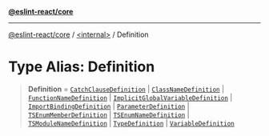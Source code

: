 [**@eslint-react/core**](../../README.md)

***

[@eslint-react/core](../../README.md) / [\<internal\>](../README.md) / Definition

# Type Alias: Definition

> **Definition** = [`CatchClauseDefinition`](../classes/CatchClauseDefinition.md) \| [`ClassNameDefinition`](../classes/ClassNameDefinition.md) \| [`FunctionNameDefinition`](../classes/FunctionNameDefinition.md) \| [`ImplicitGlobalVariableDefinition`](../classes/ImplicitGlobalVariableDefinition.md) \| [`ImportBindingDefinition`](../classes/ImportBindingDefinition.md) \| [`ParameterDefinition`](../classes/ParameterDefinition.md) \| [`TSEnumMemberDefinition`](../classes/TSEnumMemberDefinition.md) \| [`TSEnumNameDefinition`](../classes/TSEnumNameDefinition.md) \| [`TSModuleNameDefinition`](../classes/TSModuleNameDefinition.md) \| [`TypeDefinition`](../classes/TypeDefinition.md) \| [`VariableDefinition`](../classes/VariableDefinition.md)
